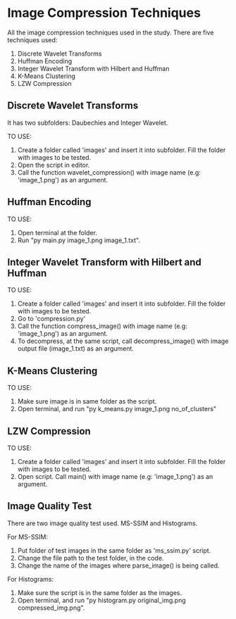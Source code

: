 # Image Compression Techniques
All the image compression techniques used in the study. There are five techniques used:
1. Discrete Wavelet Transforms
2. Huffman Encoding
3. Integer Wavelet Transform with Hilbert and Huffman
4. K-Means Clustering
5. LZW Compression

## Discrete Wavelet Transforms
It has two subfolders: Daubechies and Integer Wavelet.

TO USE: 
1. Create a folder called 'images' and insert it into subfolder. Fill the folder with images to be tested.
2. Open the script in editor.
3. Call the function wavelet_compression() with image name (e.g: 'image_1.png') as an argument.
        
## Huffman Encoding
TO USE:
1. Open terminal at the folder.
2. Run "py main.py image_1.png image_1.txt".

## Integer Wavelet Transform with Hilbert and Huffman
TO USE:
1. Create a folder called 'images' and insert it into subfolder. Fill the folder with images to be tested.
2. Go to 'compression.py'
3. Call the function compress_image() with image name (e.g: 'image_1.png') as an argument.
4. To decompress, at the same script, call decompress_image() with image output file (image_1.txt) as an argument.

## K-Means Clustering
TO USE:
1. Make sure image is in same folder as the script.
2. Open terminal, and run "py k_means.py image_1.png no_of_clusters"

## LZW Compression
TO USE:
1. Create a folder called 'images' and insert it into subfolder. Fill the folder with images to be tested.
2. Open script. Call main() with image name (e.g: 'image_1.png') as an argument.

## Image Quality Test
There are two image quality test used. MS-SSIM and Histograms.

For MS-SSIM:
1. Put folder of test images in the same folder as 'ms_ssim.py' script.
2. Change the file path to the test folder, in the code.
3. Change the name of the images where parse_image() is being called.

For Histograms:
1. Make sure the script is in the same folder as the images.
2. Open terminal, and run "py histogram.py original_img.png compressed_img.png".
